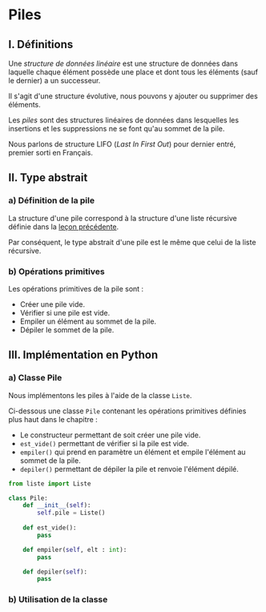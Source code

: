 # Piles

## I. Définitions

Une *structure de données linéaire* est une structure de données dans laquelle chaque élément possède une place et dont tous les éléments (sauf le dernier) a un successeur.

Il s'agit d'une structure évolutive, nous pouvons y ajouter ou supprimer des éléments.

Les *piles* sont des structures linéaires de données dans lesquelles les insertions et les suppressions ne se font qu'au sommet de la pile.

Nous parlons de structure LIFO (*Last In First Out*) pour dernier entré, premier sorti en Français.

## II. Type abstrait

### a) Définition de la pile

La structure d'une pile correspond à la structure d'une liste récursive définie dans la [leçon précédente](Listes_recursives.md).

Par conséquent, le type abstrait d'une pile est le même que celui de la liste récursive.

### b) Opérations primitives

Les opérations primitives de la pile sont :

- Créer une pile vide.
- Vérifier si une pile est vide.
- Empiler un élément au sommet de la pile.
- Dépiler le sommet de la pile.

## III. Implémentation en Python

### a) Classe Pile

Nous implémentons les piles à l'aide de la classe `Liste`.

Ci-dessous une classe `Pile` contenant les opérations primitives définies plus haut dans le chapitre :

- Le constructeur permettant de soit créer une pile vide.
- `est_vide()` permettant de vérifier si la pile est vide.
- `empiler()` qui prend en paramètre un élément et empile l'élément au sommet de la pile.
- `depiler()` permettant de dépiler la pile et renvoie l'élément dépilé.

```python
from liste import Liste

class Pile:
    def __init__(self):
        self.pile = Liste()
    
    def est_vide():
        pass

    def empiler(self, elt : int):
        pass

    def depiler(self):
        pass
```

### b) Utilisation de la classe 


